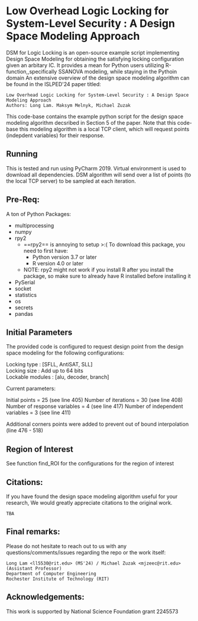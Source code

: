 # Low Overhead Logic Locking for System-Level Security : A Design Space Modeling Approach

DSM for Logic Locking is an open-source example script implementing Design Space Modeling for obtaining the satisfying locking configuration given an arbitary IC. It provides a mean for Python users utilizing R-function,,specifically SSANOVA modeling, while staying in the Pythoin domain An extensive overview of the design space modeling algorithm can be found in the ISLPED'24 paper titled: 

    Low Overhead Logic Locking for System-Level Security : A Design Space Modeling Approach 
    Authors: Long Lam. Maksym Melnyk, Michael Zuzak


This code-base contains the example python script for the design space modeling algorithm decsribed in Section 5 of the paper. Note that this code-base this modeling algorithm is a local TCP client, which will request points (indepdent variables) for their response. 

## Running  

This is tested and run using PyCharm 2019. Virtual environment is used to download all dependencies. DSM algorithm will send over a list of points (to the local TCP server) to be sampled at each iteration. 


## Pre-Req: 

A ton of Python Packages: 

* multiprocessing 
* numpy 
* rpy2 
    * ==rpy2== is annoying to setup >:( To download this package, you need to first have: 
        * Python version 3.7 or later 
        * R version 4.0 or later
    * NOTE: rpy2 might not work if you install R after you install the package, so make sure to already have R installed before installing it 
* PySerial 
* socket 
* statistics 
* os 
* secrets 
* pandas


## Initial Parameters 

The provided code is configured to request design point from the design space modeling for the following configurations: 

Locking type : [SFLL, AntiSAT, SLL]  
Locking size : Add up to 64 bits  
Lockable modules : [alu, decoder, branch] 

Current parameters: 

Initial points = 25  (see line 405) 
Number of iterations = 30  (see line 408) 
Number of response variables = 4  (see line 417) 
Number of independent variables = 3  (see line 411) 

Additional corners points were added to prevent out of bound interpolation (line 476 - 518) 

## Region of Interest 

See function find_ROI for the configurations for the region of interest  


## Citations:

If you have found the design space modeling algorithm useful for your research, We would greatly appreciate citations to the original work. 

    TBA


## Final remarks:

Please do not hesitate to reach out to us with any questions/comments/issues regarding the repo or the work itself:
   
    Long Lam <ll5530@rit.edu> (MS'24) / Michael Zuzak <mjzeec@rit.edu> (Assistant Professor)
    Department of Computer Engineering
    Rochester Institute of Technology (RIT) 


## Acknowledgements:
This work is supported by National Science Foundation grant 2245573

